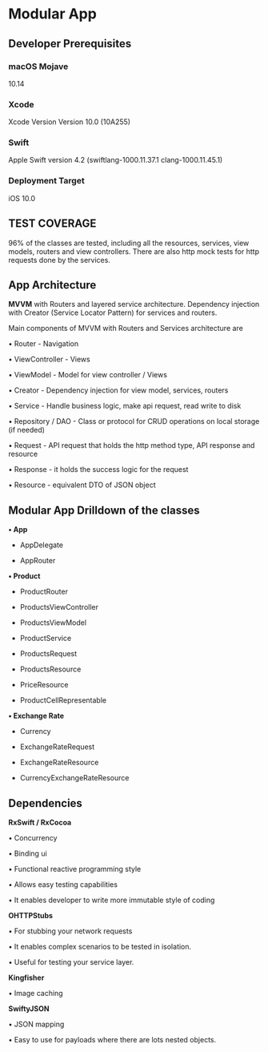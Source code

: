 
# Modular App

## Developer Prerequisites

### macOS Mojave

10.14

### Xcode

Xcode Version  Version 10.0 (10A255)

### Swift

Apple Swift version 4.2 (swiftlang-1000.11.37.1 clang-1000.11.45.1)

### Deployment Target 

iOS 10.0

## TEST COVERAGE

96% of the classes are tested, including all the resources, services, view models, routers and view controllers.
There are also http mock tests for http requests done by the services.

## App Architecture

**MVVM** with Routers and layered service architecture. Dependency injection with Creator (Service Locator Pattern) for services and routers.

Main components of MVVM with Routers and Services architecture are

• Router - Navigation

• ViewController - Views

• ViewModel - Model for view controller / Views

• Creator - Dependency injection for view model, services, routers

• Service - Handle business logic, make api request, read write to disk

• Repository / DAO   -  Class or protocol for CRUD operations on local storage (if needed)

• Request - API request that holds the http method type, API response and resource 

• Response - it holds the success logic for the request

• Resource - equivalent DTO of JSON object


## Modular App Drilldown of the classes

**• App**

- AppDelegate 

- AppRouter


**• Product**

- ProductRouter

- ProductsViewController

- ProductsViewModel

- ProductService

- ProductsRequest

- ProductsResource

- PriceResource

- ProductCellRepresentable

**• Exchange Rate**

- Currency

- ExchangeRateRequest

- ExchangeRateResource

- CurrencyExchangeRateResource


## Dependencies


**RxSwift / RxCocoa**

• Concurrency 

• Binding ui 

• Functional reactive programming style

• Allows easy testing capabilities 

• It enables developer to write more immutable style of coding

**OHTTPStubs**

• For stubbing your network requests

• It enables complex scenarios to be tested in isolation.

• Useful for testing your service layer.

**Kingfisher**

• Image caching

**SwiftyJSON**

• JSON mapping

• Easy to use for payloads where there are lots nested objects.
